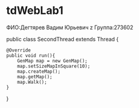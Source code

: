 # tdWebLab1
ФИО:Дегтярев Вадим Юрьевич  z
Группа:273602

public class SecondThread extends Thread {

    @Override
    public void run(){
        GenMap map = new GenMap();
        map.setSizeMapInSquare(10);
        map.createMap();
        map.getMap();
        map.Walk();
    }
}
